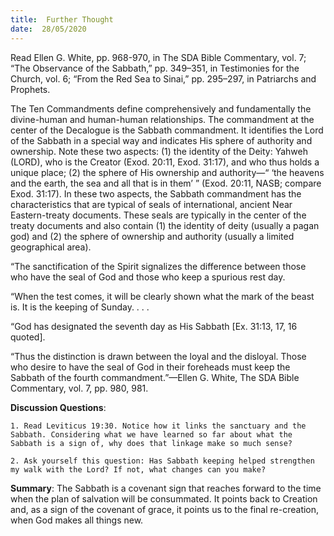 ```yaml
---
title:  Further Thought
date:  28/05/2020
---
```


Read Ellen G. White, pp. 968-970, in The SDA Bible Commentary, vol. 7; “The Observance of the Sabbath,” pp. 349–351, in Testimonies for the Church, vol. 6; “From the Red Sea to Sinai,” pp. 295–297, in Patriarchs and Prophets.

The Ten Commandments define comprehensively and fundamentally the divine-human and human-human relationships. The commandment at the center of the Decalogue is the Sabbath commandment. It identifies the Lord of the Sabbath in a special way and indicates His sphere of authority and ownership. Note these two aspects: (1) the identity of the Deity: Yahweh (LORD), who is the Creator (Exod. 20:11, Exod. 31:17), and who thus holds a unique place; (2) the sphere of His ownership and authority—“ ‘the heavens and the earth, the sea and all that is in them’ ” (Exod. 20:11, NASB; compare Exod. 31:17). In these two aspects, the Sabbath commandment has the characteristics that are typical of seals of international, ancient Near Eastern-treaty documents. These seals are typically in the center of the treaty documents and also contain (1) the identity of deity (usually a pagan god) and (2) the sphere of ownership and authority (usually a limited geographical area).

“The sanctification of the Spirit signalizes the difference between those who have the seal of God and those who keep a spurious rest day.

“When the test comes, it will be clearly shown what the mark of the beast is. It is the keeping of Sunday. . . .

“God has designated the seventh day as His Sabbath [Ex. 31:13, 17, 16 quoted].

“Thus the distinction is drawn between the loyal and the disloyal. Those who desire to have the seal of God in their foreheads must keep the Sabbath of the fourth commandment.”—Ellen G. White, The SDA Bible Commentary, vol. 7, pp. 980, 981.

**Discussion Questions**:

`1. Read Leviticus 19:30. Notice how it links the sanctuary and the Sabbath. Considering what we have learned so far about what the Sabbath is a sign of, why does that linkage make so much sense?`

`2. Ask yourself this question: Has Sabbath keeping helped strengthen my walk with the Lord? If not, what changes can you make?`

**Summary**: The Sabbath is a covenant sign that reaches forward to the time when the plan of salvation will be consummated. It points back to Creation and, as a sign of the covenant of grace, it points us to the final re-creation, when God makes all things new.